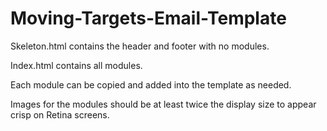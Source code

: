 # Moving-Targets-Email-Template


Skeleton.html contains the header and footer with no modules.

Index.html contains all modules.

Each module can be copied and added into the template as needed.

Images for the modules should be at least twice the display size to appear crisp on Retina screens.
